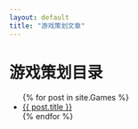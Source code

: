 ```yaml
---
layout: default
title: "游戏策划文章"
---
```


<h1>游戏策划目录</h1>

<ul>
{% for post in site.Games %}
  <li>
    <a href="{{ post.url | relative_url }}">{{ post.title }}</a>
  </li>
{% endfor %}
</ul>
